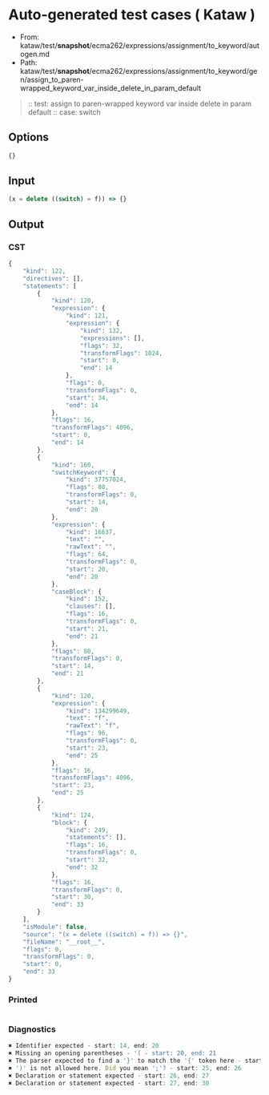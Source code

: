 # Auto-generated test cases ( Kataw )
- From: kataw/test/__snapshot__/ecma262/expressions/assignment/to_keyword/autogen.md
- Path: kataw/test/__snapshot__/ecma262/expressions/assignment/to_keyword/gen/assign_to_paren-wrapped_keyword_var_inside_delete_in_param_default
> :: test: assign to paren-wrapped keyword var inside delete in param default
> :: case: switch
## Options

`````js
{}
`````
## Input

`````js
(x = delete ((switch) = f)) => {}
`````
## Output

### CST

```javascript
{
    "kind": 122,
    "directives": [],
    "statements": [
        {
            "kind": 120,
            "expression": {
                "kind": 121,
                "expression": {
                    "kind": 132,
                    "expressions": [],
                    "flags": 32,
                    "transformFlags": 1024,
                    "start": 0,
                    "end": 14
                },
                "flags": 0,
                "transformFlags": 0,
                "start": 34,
                "end": 14
            },
            "flags": 16,
            "transformFlags": 4096,
            "start": 0,
            "end": 14
        },
        {
            "kind": 160,
            "switchKeyword": {
                "kind": 37757024,
                "flags": 80,
                "transformFlags": 0,
                "start": 14,
                "end": 20
            },
            "expression": {
                "kind": 16637,
                "text": "",
                "rawText": "",
                "flags": 64,
                "transformFlags": 0,
                "start": 20,
                "end": 20
            },
            "caseBlock": {
                "kind": 152,
                "clauses": [],
                "flags": 16,
                "transformFlags": 0,
                "start": 21,
                "end": 21
            },
            "flags": 80,
            "transformFlags": 0,
            "start": 14,
            "end": 21
        },
        {
            "kind": 120,
            "expression": {
                "kind": 134299649,
                "text": "f",
                "rawText": "f",
                "flags": 96,
                "transformFlags": 0,
                "start": 23,
                "end": 25
            },
            "flags": 16,
            "transformFlags": 4096,
            "start": 23,
            "end": 25
        },
        {
            "kind": 124,
            "block": {
                "kind": 249,
                "statements": [],
                "flags": 16,
                "transformFlags": 0,
                "start": 32,
                "end": 32
            },
            "flags": 16,
            "transformFlags": 0,
            "start": 30,
            "end": 33
        }
    ],
    "isModule": false,
    "source": "(x = delete ((switch) = f)) => {}",
    "fileName": "__root__",
    "flags": 0,
    "transformFlags": 0,
    "start": 0,
    "end": 33
}
```

### Printed

```javascript

```

### Diagnostics

```javascript
✖ Identifier expected - start: 14, end: 20
✖ Missing an opening parentheses - '( - start: 20, end: 21
✖ The parser expected to find a '}' to match the '{' token here - start: 22, end: 23
✖ ')' is not allowed here. Did you mean ';'? - start: 25, end: 26
✖ Declaration or statement expected - start: 26, end: 27
✖ Declaration or statement expected - start: 27, end: 30

```

